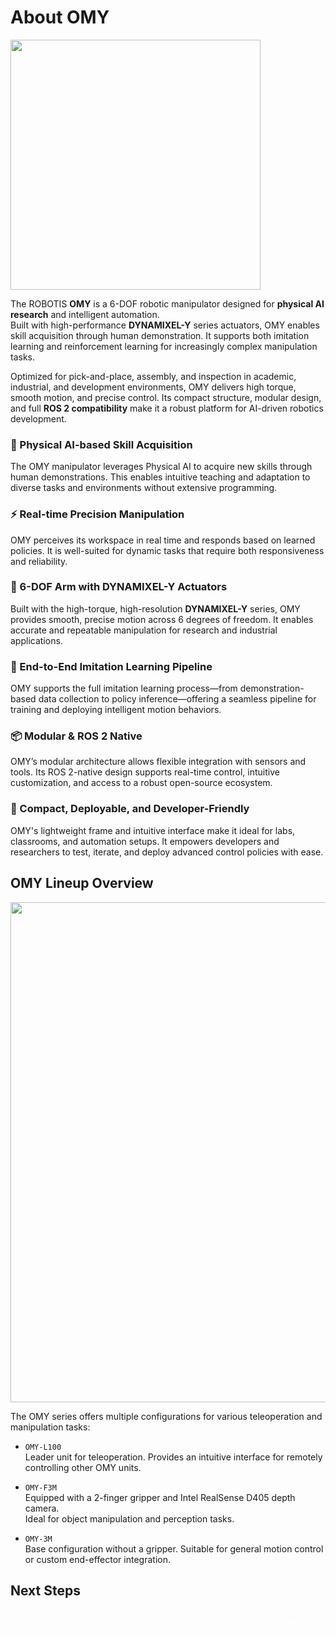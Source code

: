 # About OMY

<img src="/overview/omy_product.png" width="400"/>

The ROBOTIS **OMY** is a 6-DOF robotic manipulator designed for **physical AI research** and intelligent automation.  
Built with high-performance **DYNAMIXEL-Y** series actuators, OMY enables skill acquisition through human demonstration. It supports both imitation learning and reinforcement learning for increasingly complex manipulation tasks.

Optimized for pick-and-place, assembly, and inspection in academic, industrial, and development environments, OMY delivers high torque, smooth motion, and precise control. Its compact structure, modular design, and full **ROS 2 compatibility** make it a robust platform for AI-driven robotics development.

### 🧠 Physical AI-based Skill Acquisition

The OMY manipulator leverages Physical AI to acquire new skills through human demonstrations. This enables intuitive teaching and adaptation to diverse tasks and environments without extensive programming.

### ⚡ Real-time Precision Manipulation

OMY perceives its workspace in real time and responds based on learned policies.
It is well-suited for dynamic tasks that require both responsiveness and reliability.

### 🦾 6-DOF Arm with DYNAMIXEL-Y Actuators

Built with the high-torque, high-resolution **DYNAMIXEL-Y** series, OMY provides smooth, precise motion across 6 degrees of freedom.
It enables accurate and repeatable manipulation for research and industrial applications.

### 🔄 End-to-End Imitation Learning Pipeline

OMY supports the full imitation learning process—from demonstration-based data collection to policy inference—offering a seamless pipeline for training and deploying intelligent motion behaviors.

### 📦 Modular & ROS 2 Native

OMY’s modular architecture allows flexible integration with sensors and tools.
Its ROS 2-native design supports real-time control, intuitive customization, and access to a robust open-source ecosystem.

### 🤖 Compact, Deployable, and Developer-Friendly

OMY's lightweight frame and intuitive interface make it ideal for labs, classrooms, and automation setups.
It empowers developers and researchers to test, iterate, and deploy advanced control policies with ease.

## OMY Lineup Overview

<img src="/overview/omy_models.png" width="800"/>

The OMY series offers multiple configurations for various teleoperation and manipulation tasks:

- `OMY-L100`  
  Leader unit for teleoperation. Provides an intuitive interface for remotely controlling other OMY units.

- `OMY-F3M`  
  Equipped with a 2-finger gripper and Intel RealSense D405 depth camera.  
  Ideal for object manipulation and perception tasks.

- `OMY-3M`  
  Base configuration without a gripper. Suitable for general motion control or custom end-effector integration.

## Next Steps
<div style="margin-top: 30px; text-align: center;">
  <div style="display: flex; justify-content: center; gap: 16px; flex-wrap: wrap;">
    <a href="/hardware_omy" class="button-primary" style="color: white !important; text-decoration: none; display: inline-block; background-color: var(--vp-c-brand);">View Hardware Specs</a>
    <a href="/videos" class="button-primary" style="color: white !important; text-decoration: none; display: inline-block; background-color: var(--vp-c-brand);">Watch Demo Videos</a>
    <a href="/contact" class="button-primary" style="color: white !important; text-decoration: none; display: inline-block; background-color: var(--vp-c-brand);">Request Information</a>
  </div>
</div>
